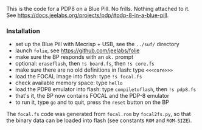 This is the code for a PDP8 on a Blue Pill. No frills. Nothing attached to it.  
See <https://docs.jeelabs.org/projects/pdp/#pdp-8-in-a-blue-pill>.

### Installation

* set up the Blue Pill with Mecrisp + USB, see the `../suf/` directory
* launch `folie`, see <https://github.com/jeelabs/folie>
* make sure the BP responds with an `ok.` prompt
* optional: `eraseflash`, then `!s board.fs`, then `!s core.fs`
* make sure there are no old definitions in flash: type `<<<core>>>`
* load the FOCAL image into flash: type `!s focal.fs`
* check available memory space: type `hello`
* load the PDP8 emulator into flash: type `compiletoflash`, then `!s pdp8.fs`
* that's it, the BP now contains FOCAL and the PDP-8 emulator
* to run it, type `go` and to quit, press the `reset` button on the BP

The `focal.fs` code was generated from `focal.rom` by `focal2fs.py`, so that  
the binary data can be loaded into flash (see constants `ROM` and `ROM-SIZE`).
